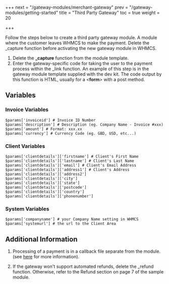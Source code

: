 +++
next = "/gateway-modules/merchant-gateway"
prev = "/gateway-modules/getting-started"
title = "Third Party Gateway"
toc = true
weight = 20

+++

Follow the steps below to create a third party gateway module.
A module where the customer leaves WHMCS to make the payment.
Delete the _capture function before activating the new gateway module in WHMCS.

1. Delete the **_capture** function from the module template.
2. Enter the gateway-specific code for taking the user to the payment process within the _link function.
An example of this step is in the gateway module template supplied with the dev kit.
The code output by this function is HTML, usually for a <**form**> with a post method.

## Variables <a id="variables"></a>

### Invoice Variables <a id="invoice-variables"></a>
```
$params['invoiceid'] # Invoice ID Number
$params['description'] # Description (eg. Company Name - Invoice #xxx)
$params['amount'] # Format: xxx.xx
$params['currency'] # Currency Code (eg. GBD, USD, etc...)
```
### Client Variables <a id="client-variables"></a>
```
$params['clientdetails']['firstname'] # Client's First Name
$params['clientdetails']['lastname'] # Client's Last Name
$params['clientdetails']['email'] # Client's Email Address
$params['clientdetails']['address1'] # Client's Address
$params['clientdetails']['address2']
$params['clientdetails']['city']
$params['clientdetails']['state']
$params['clientdetails']['postcode']
$params['clientdetails']['country']
$params['clientdetails']['phonenumber']
```

### System Variables <a id="system-variables"></a>
```
$params['companyname'] # your Company Name setting in WHMCS
$params['systemurl'] # the url to the Client Area
```

## Additional Information <a id="additional-information"></a>

1. Processing of a payment is in a callback file separate from the module.
(see [here][callbacks] for more information).

2. If the gateway won't support automated refunds, delete the _refund function.
Otherwise, refer to the Refund section on page 7 of the sample module.

[callbacks]: /gateway-modules/callbacks "Callback Files"
